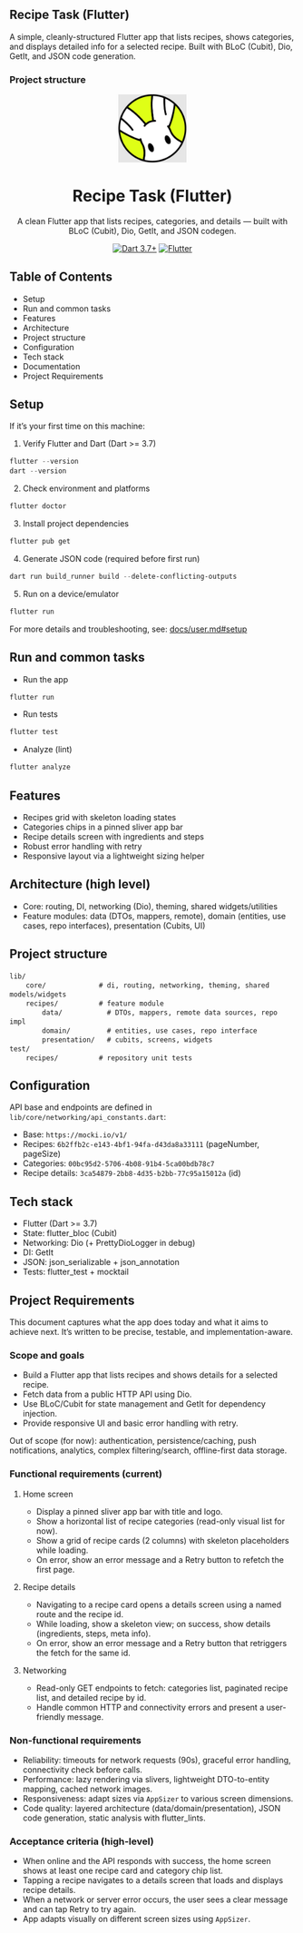 ## Recipe Task (Flutter)

A simple, cleanly-structured Flutter app that lists recipes, shows categories, and displays detailed info for a selected recipe. Built with BLoC (Cubit), Dio, GetIt, and JSON code generation.

### Project structure
<p align="center"><img src="assets/images/logo.jpg" alt="Rabbit Recipes" width="120"></p>

<h1 align="center">Recipe Task (Flutter)</h1>

<p align="center">A clean Flutter app that lists recipes, categories, and details — built with BLoC (Cubit), Dio, GetIt, and JSON codegen.</p>

<p align="center">
	<a href="https://dart.dev"><img src="https://img.shields.io/badge/Dart-3.7%2B-0175C2?logo=dart&logoColor=white" alt="Dart 3.7+"></a>
	<a href="https://flutter.dev"><img src="https://img.shields.io/badge/Flutter-%20-02569B?logo=flutter&logoColor=white" alt="Flutter"></a>
</p>

## Table of Contents

- Setup
- Run and common tasks
- Features
- Architecture
- Project structure
- Configuration
- Tech stack
- Documentation
- Project Requirements

## Setup

If it’s your first time on this machine:

1) Verify Flutter and Dart (Dart >= 3.7)
```powershell
flutter --version
dart --version
```

2) Check environment and platforms
```powershell
flutter doctor
```

3) Install project dependencies
```powershell
flutter pub get
```

4) Generate JSON code (required before first run)
```powershell
dart run build_runner build --delete-conflicting-outputs
```

5) Run on a device/emulator
```powershell
flutter run
```

For more details and troubleshooting, see: [docs/user.md#setup](docs/user.md#setup)

## Run and common tasks

- Run the app
```powershell
flutter run
```

- Run tests
```powershell
flutter test
```

- Analyze (lint)
```powershell
flutter analyze
```

## Features

- Recipes grid with skeleton loading states
- Categories chips in a pinned sliver app bar
- Recipe details screen with ingredients and steps
- Robust error handling with retry
- Responsive layout via a lightweight sizing helper

## Architecture (high level)

- Core: routing, DI, networking (Dio), theming, shared widgets/utilities
- Feature modules: data (DTOs, mappers, remote), domain (entities, use cases, repo interfaces), presentation (Cubits, UI)

## Project structure

```
lib/
	core/             # di, routing, networking, theming, shared models/widgets
	recipes/          # feature module
		data/           # DTOs, mappers, remote data sources, repo impl
		domain/         # entities, use cases, repo interface
		presentation/   # cubits, screens, widgets
test/
	recipes/          # repository unit tests
```

## Configuration

API base and endpoints are defined in `lib/core/networking/api_constants.dart`:
- Base: `https://mocki.io/v1/`
- Recipes: `6b2ffb2c-e143-4bf1-94fa-d43da8a33111` (pageNumber, pageSize)
- Categories: `00bc95d2-5706-4b08-91b4-5ca00bdb78c7`
- Recipe details: `3ca54879-2bb8-4d35-b2bb-77c95a15012a` (id)

## Tech stack

- Flutter (Dart >= 3.7)
- State: flutter_bloc (Cubit)
- Networking: Dio (+ PrettyDioLogger in debug)
- DI: GetIt
- JSON: json_serializable + json_annotation
- Tests: flutter_test + mocktail

## Project Requirements

This document captures what the app does today and what it aims to achieve next. It’s written to be precise, testable, and implementation-aware.

### Scope and goals

- Build a Flutter app that lists recipes and shows details for a selected recipe.
- Fetch data from a public HTTP API using Dio.
- Use BLoC/Cubit for state management and GetIt for dependency injection.
- Provide responsive UI and basic error handling with retry.

Out of scope (for now): authentication, persistence/caching, push notifications, analytics, complex filtering/search, offline-first data storage.

### Functional requirements (current)

1. Home screen
   - Display a pinned sliver app bar with title and logo.
   - Show a horizontal list of recipe categories (read-only visual list for now).
   - Show a grid of recipe cards (2 columns) with skeleton placeholders while loading.
   - On error, show an error message and a Retry button to refetch the first page.

2. Recipe details
   - Navigating to a recipe card opens a details screen using a named route and the recipe id.
   - While loading, show a skeleton view; on success, show details (ingredients, steps, meta info).
   - On error, show an error message and a Retry button that retriggers the fetch for the same id.

3. Networking
   - Read-only GET endpoints to fetch: categories list, paginated recipe list, and detailed recipe by id.
   - Handle common HTTP and connectivity errors and present a user-friendly message.

### Non-functional requirements

- Reliability: timeouts for network requests (90s), graceful error handling, connectivity check before calls.
- Performance: lazy rendering via slivers, lightweight DTO-to-entity mapping, cached network images.
- Responsiveness: adapt sizes via `AppSizer` to various screen dimensions.
- Code quality: layered architecture (data/domain/presentation), JSON code generation, static analysis with flutter_lints.

### Acceptance criteria (high-level)

- When online and the API responds with success, the home screen shows at least one recipe card and category chip list.
- Tapping a recipe navigates to a details screen that loads and displays recipe details.
- When a network or server error occurs, the user sees a clear message and can tap Retry to try again.
- App adapts visually on different screen sizes using `AppSizer`.